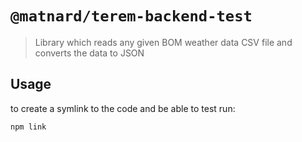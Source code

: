 # `@matnard/terem-backend-test`

> Library which reads any given BOM weather data CSV file and converts the data to JSON

## Usage

to create a symlink to the code and be able to test run:

```
npm link
```
